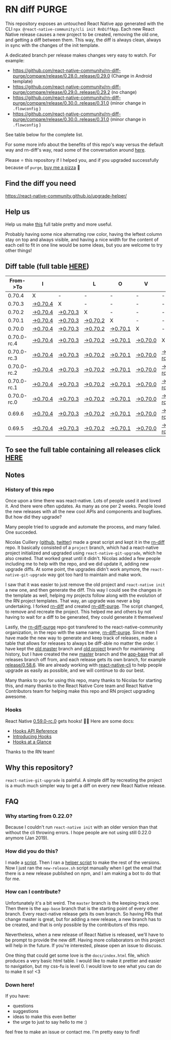 # RN diff PURGE

This repository exposes an untouched React Native app generated with the CLI
`npx @react-native-community/cli init RnDiffApp`. Each new React Native release causes a new project to be created, removing the old one, and getting a diff between them. This way, the diff is always clean, always in sync with the changes of the init template.

A dedicated branch per release makes changes very easy
to watch. For example:

* https://github.com/react-native-community/rn-diff-purge/compare/release/0.28.0..release/0.29.0
(Change in Android template)
* https://github.com/react-native-community/rn-diff-purge/compare/release/0.29.0..release/0.29.2
(no change)
* https://github.com/react-native-community/rn-diff-purge/compare/release/0.30.0..release/0.31.0
(minor change in `.flowconfig` )
* https://github.com/react-native-community/rn-diff-purge/compare/release/0.30.0..release/0.31.0
(minor change in `.flowconfig` )

See table below for the complete list.

For some more info about the benefits of this repo's way versus the default way and rn-diff's way, read some of the conversation around [here](https://github.com/react-native-community/discussions-and-proposals/issues/68#issuecomment-452227478).

Please :star: this repository if I helped you, and if you upgraded successfully because of `purge`, [buy me a pizza](https://www.buymeacoffee.com/pvinis) :pizza:

## Find the diff you need
https://react-native-community.github.io/upgrade-helper/

## Help us
Help us make [this](https://react-native-community.github.io/rn-diff-purge) full table pretty and more useful.

Probably having some nice alternating row color, having the leftest column stay on top and always visible, and having a nice width for the content of each cell to fit in one line would be some ideas, but you are welcome to try other things!

## Diff table (full table [HERE](https://react-native-community.github.io/rn-diff-purge/))

| From->To    | I                                                                                                               |                                                                                                                 | L                                                                                                               | O                                                                                                               | V                                                                                                               | E                                                                                                                         |                                                                                                                           | D                                                                                                                         | I                                                                                                                         | F                                                                                                                    | F                                                                                                          | S   |
| ----------- | --------------------------------------------------------------------------------------------------------------- | --------------------------------------------------------------------------------------------------------------- | --------------------------------------------------------------------------------------------------------------- | --------------------------------------------------------------------------------------------------------------- | --------------------------------------------------------------------------------------------------------------- | ------------------------------------------------------------------------------------------------------------------------- | ------------------------------------------------------------------------------------------------------------------------- | ------------------------------------------------------------------------------------------------------------------------- | ------------------------------------------------------------------------------------------------------------------------- | -------------------------------------------------------------------------------------------------------------------- | ---------------------------------------------------------------------------------------------------------- | --- |
| 0.70.4      | X                                                                                                               | -                                                                                                               | -                                                                                                               | -                                                                                                               | -                                                                                                               | -                                                                                                                         | -                                                                                                                         | -                                                                                                                         | -                                                                                                                         | -                                                                                                                    | -                                                                                                          | -   |
| 0.70.3      | [->0.70.4](https://github.com/react-native-community/rn-diff-purge/compare/release/0.70.3..release/0.70.4)      | X                                                                                                               | -                                                                                                               | -                                                                                                               | -                                                                                                               | -                                                                                                                         | -                                                                                                                         | -                                                                                                                         | -                                                                                                                         | -                                                                                                                    | -                                                                                                          | -   |
| 0.70.2      | [->0.70.4](https://github.com/react-native-community/rn-diff-purge/compare/release/0.70.2..release/0.70.4)      | [->0.70.3](https://github.com/react-native-community/rn-diff-purge/compare/release/0.70.2..release/0.70.3)      | X                                                                                                               | -                                                                                                               | -                                                                                                               | -                                                                                                                         | -                                                                                                                         | -                                                                                                                         | -                                                                                                                         | -                                                                                                                    | -                                                                                                          | -   |
| 0.70.1      | [->0.70.4](https://github.com/react-native-community/rn-diff-purge/compare/release/0.70.1..release/0.70.4)      | [->0.70.3](https://github.com/react-native-community/rn-diff-purge/compare/release/0.70.1..release/0.70.3)      | [->0.70.2](https://github.com/react-native-community/rn-diff-purge/compare/release/0.70.1..release/0.70.2)      | X                                                                                                               | -                                                                                                               | -                                                                                                                         | -                                                                                                                         | -                                                                                                                         | -                                                                                                                         | -                                                                                                                    | -                                                                                                          | -   |
| 0.70.0      | [->0.70.4](https://github.com/react-native-community/rn-diff-purge/compare/release/0.70.0..release/0.70.4)      | [->0.70.3](https://github.com/react-native-community/rn-diff-purge/compare/release/0.70.0..release/0.70.3)      | [->0.70.2](https://github.com/react-native-community/rn-diff-purge/compare/release/0.70.0..release/0.70.2)      | [->0.70.1](https://github.com/react-native-community/rn-diff-purge/compare/release/0.70.0..release/0.70.1)      | X                                                                                                               | -                                                                                                                         | -                                                                                                                         | -                                                                                                                         | -                                                                                                                         | -                                                                                                                    | -                                                                                                          | -   |
| 0.70.0-rc.4 | [->0.70.4](https://github.com/react-native-community/rn-diff-purge/compare/release/0.70.0-rc.4..release/0.70.4) | [->0.70.3](https://github.com/react-native-community/rn-diff-purge/compare/release/0.70.0-rc.4..release/0.70.3) | [->0.70.2](https://github.com/react-native-community/rn-diff-purge/compare/release/0.70.0-rc.4..release/0.70.2) | [->0.70.1](https://github.com/react-native-community/rn-diff-purge/compare/release/0.70.0-rc.4..release/0.70.1) | [->0.70.0](https://github.com/react-native-community/rn-diff-purge/compare/release/0.70.0-rc.4..release/0.70.0) | X                                                                                                                         | -                                                                                                                         | -                                                                                                                         | -                                                                                                                         | -                                                                                                                    | -                                                                                                          | -   |
| 0.70.0-rc.3 | [->0.70.4](https://github.com/react-native-community/rn-diff-purge/compare/release/0.70.0-rc.3..release/0.70.4) | [->0.70.3](https://github.com/react-native-community/rn-diff-purge/compare/release/0.70.0-rc.3..release/0.70.3) | [->0.70.2](https://github.com/react-native-community/rn-diff-purge/compare/release/0.70.0-rc.3..release/0.70.2) | [->0.70.1](https://github.com/react-native-community/rn-diff-purge/compare/release/0.70.0-rc.3..release/0.70.1) | [->0.70.0](https://github.com/react-native-community/rn-diff-purge/compare/release/0.70.0-rc.3..release/0.70.0) | [->0.70.0-rc.4](https://github.com/react-native-community/rn-diff-purge/compare/release/0.70.0-rc.3..release/0.70.0-rc.4) | X                                                                                                                         | -                                                                                                                         | -                                                                                                                         | -                                                                                                                    | -                                                                                                          | -   |
| 0.70.0-rc.2 | [->0.70.4](https://github.com/react-native-community/rn-diff-purge/compare/release/0.70.0-rc.2..release/0.70.4) | [->0.70.3](https://github.com/react-native-community/rn-diff-purge/compare/release/0.70.0-rc.2..release/0.70.3) | [->0.70.2](https://github.com/react-native-community/rn-diff-purge/compare/release/0.70.0-rc.2..release/0.70.2) | [->0.70.1](https://github.com/react-native-community/rn-diff-purge/compare/release/0.70.0-rc.2..release/0.70.1) | [->0.70.0](https://github.com/react-native-community/rn-diff-purge/compare/release/0.70.0-rc.2..release/0.70.0) | [->0.70.0-rc.4](https://github.com/react-native-community/rn-diff-purge/compare/release/0.70.0-rc.2..release/0.70.0-rc.4) | [->0.70.0-rc.3](https://github.com/react-native-community/rn-diff-purge/compare/release/0.70.0-rc.2..release/0.70.0-rc.3) | X                                                                                                                         | -                                                                                                                         | -                                                                                                                    | -                                                                                                          | -   |
| 0.70.0-rc.1 | [->0.70.4](https://github.com/react-native-community/rn-diff-purge/compare/release/0.70.0-rc.1..release/0.70.4) | [->0.70.3](https://github.com/react-native-community/rn-diff-purge/compare/release/0.70.0-rc.1..release/0.70.3) | [->0.70.2](https://github.com/react-native-community/rn-diff-purge/compare/release/0.70.0-rc.1..release/0.70.2) | [->0.70.1](https://github.com/react-native-community/rn-diff-purge/compare/release/0.70.0-rc.1..release/0.70.1) | [->0.70.0](https://github.com/react-native-community/rn-diff-purge/compare/release/0.70.0-rc.1..release/0.70.0) | [->0.70.0-rc.4](https://github.com/react-native-community/rn-diff-purge/compare/release/0.70.0-rc.1..release/0.70.0-rc.4) | [->0.70.0-rc.3](https://github.com/react-native-community/rn-diff-purge/compare/release/0.70.0-rc.1..release/0.70.0-rc.3) | [->0.70.0-rc.2](https://github.com/react-native-community/rn-diff-purge/compare/release/0.70.0-rc.1..release/0.70.0-rc.2) | X                                                                                                                         | -                                                                                                                    | -                                                                                                          | -   |
| 0.70.0-rc.0 | [->0.70.4](https://github.com/react-native-community/rn-diff-purge/compare/release/0.70.0-rc.0..release/0.70.4) | [->0.70.3](https://github.com/react-native-community/rn-diff-purge/compare/release/0.70.0-rc.0..release/0.70.3) | [->0.70.2](https://github.com/react-native-community/rn-diff-purge/compare/release/0.70.0-rc.0..release/0.70.2) | [->0.70.1](https://github.com/react-native-community/rn-diff-purge/compare/release/0.70.0-rc.0..release/0.70.1) | [->0.70.0](https://github.com/react-native-community/rn-diff-purge/compare/release/0.70.0-rc.0..release/0.70.0) | [->0.70.0-rc.4](https://github.com/react-native-community/rn-diff-purge/compare/release/0.70.0-rc.0..release/0.70.0-rc.4) | [->0.70.0-rc.3](https://github.com/react-native-community/rn-diff-purge/compare/release/0.70.0-rc.0..release/0.70.0-rc.3) | [->0.70.0-rc.2](https://github.com/react-native-community/rn-diff-purge/compare/release/0.70.0-rc.0..release/0.70.0-rc.2) | [->0.70.0-rc.1](https://github.com/react-native-community/rn-diff-purge/compare/release/0.70.0-rc.0..release/0.70.0-rc.1) | X                                                                                                                    | -                                                                                                          | -   |
| 0.69.6      | [->0.70.4](https://github.com/react-native-community/rn-diff-purge/compare/release/0.69.6..release/0.70.4)      | [->0.70.3](https://github.com/react-native-community/rn-diff-purge/compare/release/0.69.6..release/0.70.3)      | [->0.70.2](https://github.com/react-native-community/rn-diff-purge/compare/release/0.69.6..release/0.70.2)      | [->0.70.1](https://github.com/react-native-community/rn-diff-purge/compare/release/0.69.6..release/0.70.1)      | [->0.70.0](https://github.com/react-native-community/rn-diff-purge/compare/release/0.69.6..release/0.70.0)      | [->0.70.0-rc.4](https://github.com/react-native-community/rn-diff-purge/compare/release/0.69.6..release/0.70.0-rc.4)      | [->0.70.0-rc.3](https://github.com/react-native-community/rn-diff-purge/compare/release/0.69.6..release/0.70.0-rc.3)      | [->0.70.0-rc.2](https://github.com/react-native-community/rn-diff-purge/compare/release/0.69.6..release/0.70.0-rc.2)      | [->0.70.0-rc.1](https://github.com/react-native-community/rn-diff-purge/compare/release/0.69.6..release/0.70.0-rc.1)      | [->0.70.0-rc.0](https://github.com/react-native-community/rn-diff-purge/compare/release/0.69.6..release/0.70.0-rc.0) | X                                                                                                          | -   |
| 0.69.5      | [->0.70.4](https://github.com/react-native-community/rn-diff-purge/compare/release/0.69.5..release/0.70.4)      | [->0.70.3](https://github.com/react-native-community/rn-diff-purge/compare/release/0.69.5..release/0.70.3)      | [->0.70.2](https://github.com/react-native-community/rn-diff-purge/compare/release/0.69.5..release/0.70.2)      | [->0.70.1](https://github.com/react-native-community/rn-diff-purge/compare/release/0.69.5..release/0.70.1)      | [->0.70.0](https://github.com/react-native-community/rn-diff-purge/compare/release/0.69.5..release/0.70.0)      | [->0.70.0-rc.4](https://github.com/react-native-community/rn-diff-purge/compare/release/0.69.5..release/0.70.0-rc.4)      | [->0.70.0-rc.3](https://github.com/react-native-community/rn-diff-purge/compare/release/0.69.5..release/0.70.0-rc.3)      | [->0.70.0-rc.2](https://github.com/react-native-community/rn-diff-purge/compare/release/0.69.5..release/0.70.0-rc.2)      | [->0.70.0-rc.1](https://github.com/react-native-community/rn-diff-purge/compare/release/0.69.5..release/0.70.0-rc.1)      | [->0.70.0-rc.0](https://github.com/react-native-community/rn-diff-purge/compare/release/0.69.5..release/0.70.0-rc.0) | [->0.69.6](https://github.com/react-native-community/rn-diff-purge/compare/release/0.69.5..release/0.69.6) | X   |

## To see the full table containing all releases click [HERE](https://react-native-community.github.io/rn-diff-purge/)

## Notes

### History of this repo

Once upon a time there was react-native. Lots of people used it and loved it. And there were often updates. As many as one per 2 weeks. People loved the new releases with all the new cool APIs and components and bugfixes. But how did they upgrade?

Many people tried to upgrade and automate the process, and many failed. One succeded.

Nicolas Cuillery ([github](https://github.com/ncuillery), [twitter](https://twitter.com/ncuillery)) made a great script and kept it in the [rn-diff](https://github.com/ncuillery/rn-diff) repo. It basically consisted of a `project` branch, which had a react-native project initialized and upgraded using `react-native-git-upgrade`, which he also created. That worked great until it didn't. Nicolas added a few people including me to help with the repo, and we did update it, adding new upgrade diffs. At some point, the upgrades didn't work anymore, the `react-native-git-upgrade` way got too hard to maintain and make work.

I saw that it was easier to just remove the old project and `react-native init` a new one, and then generate the diff. This way I could see the changes in the template as well, helping my projects follow along with the evolution of the RN project templates. That way, an upgrade was never a big undertaking. I forked [rn-diff](https://github.com/ncuillery/rn-diff) and created [rn-diff-purge](https://github.com/react-native-community/rn-diff-purge). The script changed, to remove and recreate the project. This helped me and others by not having to wait for a diff to be generated, they could generate it themselves!

Lastly, the [rn-diff-purge](https://github.com/react-native-community/rn-diff-purge) repo got transfered to the react-native-community organization, in the repo with the same name, [rn-diff-purge](https://github.com/react-native-community/rn-diff-purge). Since then I have made the new way to generate and keep track of releases, made a table that allows for releases to always be diff-able no matter the order. I have kept the [old master](https://github.com/react-native-community/rn-diff-purge/tree/old/master) branch and [old project](https://github.com/react-native-community/rn-diff-purge/tree/old/project) branch for maintaining history, but I have created the new [master](https://github.com/react-native-community/rn-diff-purge/tree/master) branch and the [app-base](https://github.com/react-native-community/rn-diff-purge/tree/app-base) that all releases branch off from, and each release gets its own branch, for example [release/0.58.6](https://github.com/react-native-community/rn-diff-purge/tree/release/0.58.6). We are already working with [react-native-cli](https://github.com/react-native-community/react-native-cli) to help people upgrade as easily as possible, and we will continue to do our best.

Many thanks to you for using this repo, many thanks to Nicolas for starting this, and many thanks to the React Native Core team and React Native Contributors team for helping make this repo and RN project upgrading awesome.

### Hooks
React Native [0.59.0-rc.0](https://github.com/react-native-community/rn-diff-purge#version-changes) gets hooks! 🎉🥳
Here are some docs:
- [Hooks API Reference](https://reactjs.org/docs/hooks-reference.html)
- [Introducing Hooks](https://reactjs.org/docs/hooks-intro.html)
- [Hooks at a Glance](https://reactjs.org/docs/hooks-overview.html)

Thanks to the RN team!

## Why this repository?
`react-native-git-upgrade` is painful. A simple diff by recreating the project is a much much simpler way to get a diff on every new React Native release.

## FAQ

### Why starting from 0.22.0?

Because I couldn't run `react-native init` with an older version than that without the cli throwing errors. I hope people are not using still 0.22.0 anymore (Jan 2019).

### How did you do this?

I made a [script](https://github.com/react-native-community/rn-diff-purge/blob/master/new-release.sh). Then I ran a [helper script](https://github.com/react-native-community/rn-diff-purge/blob/master/new-release.sh) to make the rest of the versions.
Now I just ran the `new-release.sh` script manually when I get the email that there is a new release published on npm, and I am making a bot to do that for me.

### How can I contribute?

Unfortunately it's a bit weird. The `master` branch is the keeping-track one. Then there is the `app-base` branch that is the starting point of every other branch. Every react-native release gets its own branch. So having PRs that change master is great, but for adding a new release, a new branch has to be created, and that is only possible by the contributors of this repo.

Nevertheless, when a new release of React Native is released, we'll have to be prompt to provide
the new diff. Having more collaborators on this project will help in the future. If you're interested, please open an issue to discuss.

One thing that could get some love is the `docs/index.html` file, which produces a very basic html table. I would like to make it prettier and easier to navigation, but my css-fu is level 0. I would love to see what you can do to make it so! <3

### Down here!

If you have:
- questions
- suggestions
- ideas to make this even better
- the urge to just to say hello to me :)

feel free to make an issue or contact me. I'm pretty easy to find!
